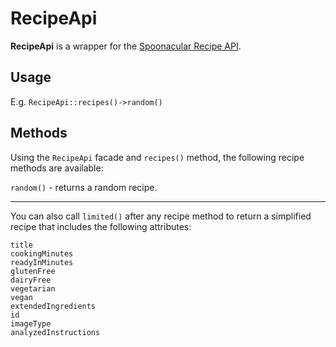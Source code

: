 # RecipeApi

**RecipeApi** is a wrapper for the [Spoonacular Recipe API](http://spoonacular.com/).

## Usage

E.g. `RecipeApi::recipes()->random()`

## Methods

Using the `RecipeApi` facade and `recipes()` method, the following recipe methods are available:

`random()` - returns a random recipe.

--------

You can also call `limited()` after any recipe method to return a simplified recipe that includes the following attributes:

```
title
cookingMinutes
readyInMinutes
glutenFree
dairyFree
vegetarian
vegan
extendedIngredients
id
imageType
analyzedInstructions
```
